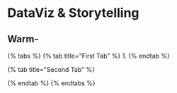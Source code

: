 # DataViz & Storytelling

## Warm-

{% tabs %}
{% tab title="First Tab" %}
1. 
{% endtab %}

{% tab title="Second Tab" %}

{% endtab %}
{% endtabs %}



